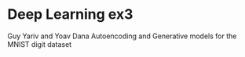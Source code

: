 # Deep Learning ex3
Guy Yariv and Yoav Dana
Autoencoding and Generative models for the MNIST digit dataset
